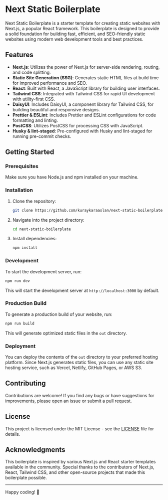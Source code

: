 # Next Static Boilerplate

Next Static Boilerplate is a starter template for creating static websites with Next.js, a popular React framework. This boilerplate is designed to provide a solid foundation for building fast, efficient, and SEO-friendly static websites using modern web development tools and best practices.

## Features

- **Next.js**: Utilizes the power of Next.js for server-side rendering, routing, and code splitting.
- **Static Site Generation (SSG)**: Generates static HTML files at build time for improved performance and SEO.
- **React**: Built with React, a JavaScript library for building user interfaces.
- **Tailwind CSS**: Integrated with Tailwind CSS for rapid UI development with utility-first CSS.
- **DaisyUI**: Includes DaisyUI, a component library for Tailwind CSS, for building beautiful and responsive designs.
- **Prettier & ESLint**: Includes Prettier and ESLint configurations for code formatting and linting.
- **PostCSS**: Utilizes PostCSS for processing CSS with JavaScript.
- **Husky & lint-staged**: Pre-configured with Husky and lint-staged for running pre-commit checks.

## Getting Started

### Prerequisites

Make sure you have Node.js and npm installed on your machine.

### Installation

1. Clone the repository:

   ```bash
   git clone https://github.com/kuraykaraaslan/next-static-boilerplate.git
   ```

2. Navigate into the project directory:

   ```bash
   cd next-static-boilerplate
   ```

3. Install dependencies:

   ```bash
   npm install
   ```

### Development

To start the development server, run:

```bash
npm run dev
```

This will start the development server at `http://localhost:3000` by default.

### Production Build

To generate a production build of your website, run:

```bash
npm run build
```

This will generate optimized static files in the `out` directory.

### Deployment

You can deploy the contents of the `out` directory to your preferred hosting platform. Since Next.js generates static files, you can use any static site hosting service, such as Vercel, Netlify, GitHub Pages, or AWS S3.

## Contributing

Contributions are welcome! If you find any bugs or have suggestions for improvements, please open an issue or submit a pull request.

## License

This project is licensed under the MIT License - see the [LICENSE](LICENSE) file for details.

## Acknowledgments

This boilerplate is inspired by various Next.js and React starter templates available in the community. Special thanks to the contributors of Next.js, React, Tailwind CSS, and other open-source projects that made this boilerplate possible.

---

Happy coding! 🚀
